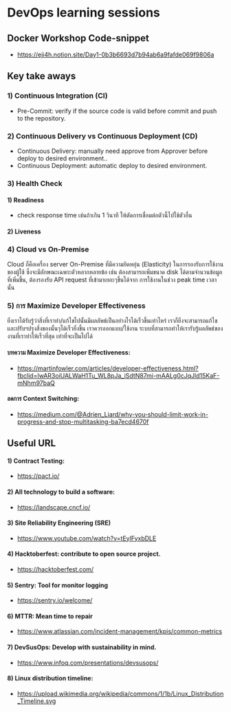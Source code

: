 # DevOps learning sessions

## Docker Workshop Code-snippet
- https://eji4h.notion.site/Day1-0b3b6693d7b94ab6a9fafde069f9806a


## Key take aways

### 1) Continuous Integration (CI)
- Pre-Commit: verify if the source code is valid before commit and push to the repository.

### 2) Continuous Delivery vs Continuous Deployment (CD)
- Continuous Delivery: manually need approve from Approver before deploy to desired environment..
- Continuous Deployment: automatic deploy to desired environment.

### 3) Health Check
#### 1) Readiness
- check response time เช่นถ้าเกิน 1 วินาที ให้ตัดการเชื่อมต่อตัวนี้ไปใช้ตัวอื่น
#### 2) Liveness

### 4) Cloud vs On-Premise
Cloud ก็คือเครื่อง server On-Premise ที่มีความยิดหยุ่น (Elasticity) ในการรองรับการใช้งานของผู้ใช้ ซึ่งจะมีลักษณะเฉพาะตัวหลากหลายข้อ
 เช่น ต้องสามารถเพิ่มขนาด disk ได้ตามจำนวนข้อมูลที่เพิ่มขึ้น, ต้องรองรับ API request ที่เข้ามาเยอะๆขึ้นได้จาก การใช้งานในช่วง peak time เวลานั้น  

### 5) การ Maximize Developer Effectiveness
ยิ่งเราได้รับรู้ว่าสิ่งที่เราทำ/แก้ไขไปนั้นมีผลลัพธ์เป็นอย่างไรได้เร็วขึ้นเท่าไหร่ เราก็ยิ่งจะสามารถแก้ไขและปรับฯปรุงสิ่งของนั้นๆได้เร็วยิ่งขึ้น
เราควรออกแบบ/ใช้งาน ระบบที่สามารถทำให้เรารับรู้ผลลัพธ์ของงานที่เราทำให้เร็วที่สุด เท่าที่จะเป็นไปได้

#### บทความ Maximize Developer Effectiveness:
- https://martinfowler.com/articles/developer-effectiveness.html?fbclid=IwAR3oiUALWaH1Tu_WL8pJa_iSdtN87mi-mAALg0cJqJld15KaF-mNhm97baQ
#### ลดการ Context Switching:
- https://medium.com/@Adrien_Liard/why-you-should-limit-work-in-progress-and-stop-multitasking-ba7ecd4670f




## Useful URL
#### 1) Contract Testing: 
- https://pact.io/
#### 2) All technology to build a software:
- https://landscape.cncf.io/
#### 3) Site Reliability Engineering (SRE)
- https://www.youtube.com/watch?v=tEylFyxbDLE
#### 4) Hacktoberfest: contribute to open source project.
- https://hacktoberfest.com/
#### 5) Sentry: Tool for monitor logging
- https://sentry.io/welcome/
#### 6) MTTR: Mean time to repair
- https://www.atlassian.com/incident-management/kpis/common-metrics
#### 7) DevSusOps: Develop with sustainability in mind.
- https://www.infoq.com/presentations/devsusops/
#### 8) Linux distribution timeline:
- https://upload.wikimedia.org/wikipedia/commons/1/1b/Linux_Distribution_Timeline.svg
